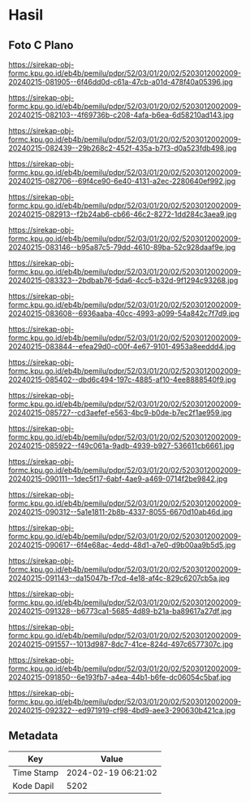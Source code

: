 # Hasil

## Foto C Plano

https://sirekap-obj-formc.kpu.go.id/eb4b/pemilu/pdpr/52/03/01/20/02/5203012002009-20240215-081905--6f46dd0d-c61a-47cb-a01d-478f40a05396.jpg

https://sirekap-obj-formc.kpu.go.id/eb4b/pemilu/pdpr/52/03/01/20/02/5203012002009-20240215-082103--4f69736b-c208-4afa-b6ea-6d58210ad143.jpg

https://sirekap-obj-formc.kpu.go.id/eb4b/pemilu/pdpr/52/03/01/20/02/5203012002009-20240215-082439--29b268c2-452f-435a-b7f3-d0a523fdb498.jpg

https://sirekap-obj-formc.kpu.go.id/eb4b/pemilu/pdpr/52/03/01/20/02/5203012002009-20240215-082706--69f4ce90-6e40-4131-a2ec-2280640ef992.jpg

https://sirekap-obj-formc.kpu.go.id/eb4b/pemilu/pdpr/52/03/01/20/02/5203012002009-20240215-082913--f2b24ab6-cb66-46c2-8272-1dd284c3aea9.jpg

https://sirekap-obj-formc.kpu.go.id/eb4b/pemilu/pdpr/52/03/01/20/02/5203012002009-20240215-083146--b95a87c5-79dd-4610-89ba-52c928daaf9e.jpg

https://sirekap-obj-formc.kpu.go.id/eb4b/pemilu/pdpr/52/03/01/20/02/5203012002009-20240215-083323--2bdbab76-5da6-4cc5-b32d-9f1294c93268.jpg

https://sirekap-obj-formc.kpu.go.id/eb4b/pemilu/pdpr/52/03/01/20/02/5203012002009-20240215-083608--6936aaba-40cc-4993-a099-54a842c7f7d9.jpg

https://sirekap-obj-formc.kpu.go.id/eb4b/pemilu/pdpr/52/03/01/20/02/5203012002009-20240215-083844--efea29d0-c00f-4e67-9101-4953a8eeddd4.jpg

https://sirekap-obj-formc.kpu.go.id/eb4b/pemilu/pdpr/52/03/01/20/02/5203012002009-20240215-085402--dbd6c494-197c-4885-af10-4ee8888540f9.jpg

https://sirekap-obj-formc.kpu.go.id/eb4b/pemilu/pdpr/52/03/01/20/02/5203012002009-20240215-085727--cd3aefef-e563-4bc9-b0de-b7ec2f1ae959.jpg

https://sirekap-obj-formc.kpu.go.id/eb4b/pemilu/pdpr/52/03/01/20/02/5203012002009-20240215-085922--f49c061a-9adb-4939-b927-536611cb6661.jpg

https://sirekap-obj-formc.kpu.go.id/eb4b/pemilu/pdpr/52/03/01/20/02/5203012002009-20240215-090111--1dec5f17-6abf-4ae9-a469-0714f2be9842.jpg

https://sirekap-obj-formc.kpu.go.id/eb4b/pemilu/pdpr/52/03/01/20/02/5203012002009-20240215-090312--5a1e1811-2b8b-4337-8055-6670d10ab46d.jpg

https://sirekap-obj-formc.kpu.go.id/eb4b/pemilu/pdpr/52/03/01/20/02/5203012002009-20240215-090617--6f4e68ac-4edd-48d1-a7e0-d9b00aa9b5d5.jpg

https://sirekap-obj-formc.kpu.go.id/eb4b/pemilu/pdpr/52/03/01/20/02/5203012002009-20240215-091143--da15047b-f7cd-4e18-af4c-829c6207cb5a.jpg

https://sirekap-obj-formc.kpu.go.id/eb4b/pemilu/pdpr/52/03/01/20/02/5203012002009-20240215-091328--b6773ca1-5685-4d89-b21a-ba89617a27df.jpg

https://sirekap-obj-formc.kpu.go.id/eb4b/pemilu/pdpr/52/03/01/20/02/5203012002009-20240215-091557--1013d987-8dc7-41ce-824d-497c6577307c.jpg

https://sirekap-obj-formc.kpu.go.id/eb4b/pemilu/pdpr/52/03/01/20/02/5203012002009-20240215-091850--6e193fb7-a4ea-44b1-b6fe-dc06054c5baf.jpg

https://sirekap-obj-formc.kpu.go.id/eb4b/pemilu/pdpr/52/03/01/20/02/5203012002009-20240215-092322--ed971919-cf98-4bd9-aee3-290630b421ca.jpg


## Metadata

| Key        | Value               |
| ---------- | ------------------- |
| Time Stamp | 2024-02-19 06:21:02 |
| Kode Dapil | 5202                |



